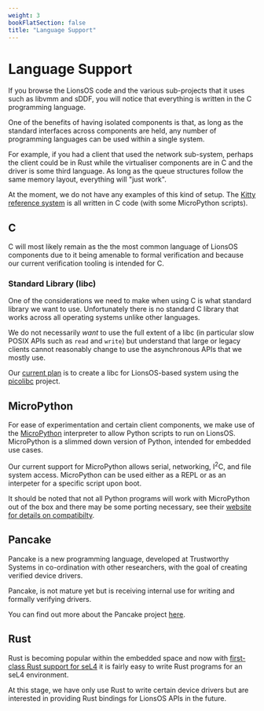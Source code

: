 ```yaml
---
weight: 3
bookFlatSection: false
title: "Language Support"
---
```


# Language Support

If you browse the LionsOS code and the various sub-projects that it uses such as libvmm and sDDF,
you will notice that everything is written in the C programming language.

One of the benefits of having isolated components is that, as long as the standard interfaces
across components are held, any number of programming languages can be used within a single
system.

For example, if you had a client that used the network sub-system, perhaps the client could be
in Rust while the virtualiser components are in C and the driver is some third language. As
long as the queue structures follow the same memory layout, everything will "just work".

At the moment, we do not have any examples of this kind of setup. The [Kitty reference system](/docs/kitty) is
all written in C code (with some MicroPython scripts).

## C

C will most likely remain as the the most common language of LionsOS components due to it being
amenable to formal verification and because our current verification tooling is intended for C.

### Standard Library (libc)

One of the considerations we need to make when using C is what standard library we want to use.
Unfortunately there is no standard C library that works across all operating systems unlike other
languages.

We do not necessarily *want* to use the full extent of a libc (in particular slow POSIX APIs such as
`read` and `write`) but understand that large or legacy clients cannot reasonably change to use
the asynchronous APIs that we mostly use.

Our [current plan](https://github.com/au-ts/lionsos/issues/48) is to create a libc for LionsOS-based
system using the [picolibc](https://github.com/picolibc/picolibc) project.

## MicroPython

For ease of experimentation and certain client components, we make use of the
[MicroPython](https://github.com/micropython/micropython) interpreter to allow
Python scripts to run on LionsOS. MicroPython is a slimmed down version of
Python, intended for embedded use cases.

Our current support for MicroPython allows serial, networking, I<sup>2</sup>C, and
file system access. MicroPython can be used either as a REPL or as an interpeter for
a specific script upon boot.

It should be noted that not all Python programs will work with MicroPython out
of the box and there may be some porting necessary, see their
[website for details on compatibilty](https://docs.micropython.org/en/latest/genrst/index.html).

## Pancake

Pancake is a new programming language, developed at Trustworthy Systems in
co-ordination with other researchers, with the goal of creating verified
device drivers.

Pancake, is not mature yet but is receiving internal use for writing
and formally verifying drivers.

You can find out more about the Pancake project
[here](https://trustworthy.systems/projects/pancake/).

## Rust

Rust is becoming popular within the embedded space and now with
[first-class Rust support for seL4](https://github.com/seL4/rust-sel4)
it is fairly easy to write Rust programs for an seL4 environment.

At this stage, we have only use Rust to write certain device drivers but
are interested in providing Rust bindings for LionsOS APIs in the future.
